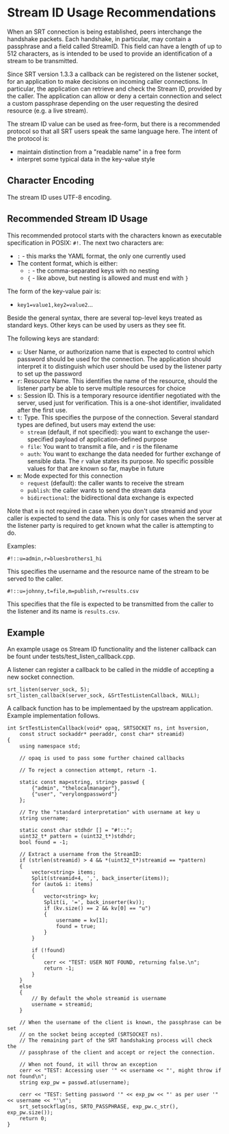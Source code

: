 # Stream ID Usage Recommendations

When an SRT connection is being established, peers interchange the handshake packets. Each handshake, in particular, may contain a passphrase and a field called StreamID. This field can have a length of up to 512 characters, as is intended to be used to provide an identification of a stream to be transmitted.

Since SRT version 1.3.3 a callback can be registered on the listener socket, for an application to make decisions on incoming caller connections. In particular, the application can retrieve and check the Stream ID, provided by the caller. The application can allow or deny a certain connection and select a custom passphrase depending on the user requesting the desired resource (e.g. a live stream).

The stream ID value can be used as free-form, but there is a recommended
protocol so that all SRT users speak the same language here. The intent of
the protocol is:

- maintain distinction from a "readable name" in a free form
- interpret some typical data in the key-value style

## Character Encoding

The stream ID uses UTF-8 encoding.

## Recommended Stream ID Usage

This recommended protocol starts with the characters known as executable specification
in POSIX: `#!`. The next two characters are:

- `:` - this marks the YAML format, the only one currently used
- The content format, which is either:
   - `:` - the comma-separated keys with no nesting
   - `{` - like above, but nesting is allowed and must end with `}`

The form of the key-value pair is:

- `key1=value1,key2=value2`...

Beside the general syntax, there are several top-level keys treated as
standard keys. Other keys can be used by users as they see fit.

The following keys are standard:

- `u`: User Name, or authorization name that is expected to control
which password should be used for the connection. The application should
interpret it to distinguish which user should be used by the listener
party to set up the password
- `r`: Resource Name. This identifies the name of the resource, should
the listener party be able to serve multiple resources for choice
- `s`: Session ID. This is a temporary resource identifier negotiated
with the server, used just for verification. This is a one-shot identifier,
invalidated after the first use.
- `t`: Type. This specifies the purpose of the connection. Several
standard types are defined, but users may extend the use:
   - `stream` (default, if not specified): you want to exchange the
     user-specified payload of application-defined purpose
   - `file`: You want to transmit a file, and `r` is the filename
   - `auth`: You want to exchange the data needed for further exchange
     of sensible data. The `r` value states its purpose. No specific
     possible values for that are known so far, maybe in future
- `m`: Mode expected for this connection
   - `request` (default): the caller wants to receive the stream
   - `publish`: the caller wants to send the stream data
   - `bidirectional`: the bidirectional data exchange is expected

Note that `m` is not required in case when you don't use streamid and
your caller is expected to send the data. This is only for cases when
the server at the listener party is required to get known what the
caller is attempting to do.

Examples:

```#!::u=admin,r=bluesbrothers1_hi```

This specifies the username and the resource name of the stream to be served
to the caller.

```#!::u=johnny,t=file,m=publish,r=results.csv```

This specifies that the file is expected to be transmitted from the caller
to the listener and its name is `results.csv`.


## Example

An example usage os Stream ID functionality and the listener callback can be fount under tests/test_listen_callback.cpp.

A listener can register a callback to be called in the middle of accepting a new socket connection.

```
srt_listen(server_sock, 5);
srt_listen_callback(server_sock, &SrtTestListenCallback, NULL);
```

A callback function has to be implementaed by the upstream application. Example implementation follows.

```
int SrtTestListenCallback(void* opaq, SRTSOCKET ns, int hsversion,
    const struct sockaddr* peeraddr, const char* streamid)
{
    using namespace std;

    // opaq is used to pass some further chained callbacks

    // To reject a connection attempt, return -1.

    static const map<string, string> passwd {
        {"admin", "thelocalmanager"},
        {"user", "verylongpassword"}
    };

    // Try the "standard interpretation" with username at key u
    string username;

    static const char stdhdr [] = "#!::";
    uint32_t* pattern = (uint32_t*)stdhdr;
    bool found = -1;

    // Extract a username from the StreamID:
    if (strlen(streamid) > 4 && *(uint32_t*)streamid == *pattern)
    {
        vector<string> items;
        Split(streamid+4, ',', back_inserter(items));
        for (auto& i: items)
        {
            vector<string> kv;
            Split(i, '=', back_inserter(kv));
            if (kv.size() == 2 && kv[0] == "u")
            {
                username = kv[1];
                found = true;
            }
        }

        if (!found)
        {
            cerr << "TEST: USER NOT FOUND, returning false.\n";
            return -1;
        }
    }
    else
    {
        // By default the whole streamid is username
        username = streamid;
    }

    // When the username of the client is known, the passphrase can be set
    // on the socket being accepted (SRTSOCKET ns).
    // The remaining part of the SRT handshaking process will check the
    // passphrase of the client and accept or reject the connection.

    // When not found, it will throw an exception
    cerr << "TEST: Accessing user '" << username << "', might throw if not found\n";
    string exp_pw = passwd.at(username);

    cerr << "TEST: Setting password '" << exp_pw << "' as per user '" << username << "'\n";
    srt_setsockflag(ns, SRTO_PASSPHRASE, exp_pw.c_str(), exp_pw.size());
    return 0;
}
```

